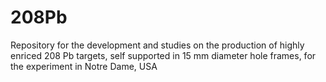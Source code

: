 # 208Pb
Repository for the development and studies on the production of highly enriced 208 Pb targets, self supported in 15 mm diameter hole frames, for the experiment in Notre Dame, USA
